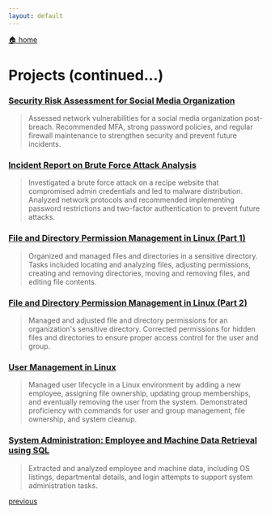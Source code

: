 ```yaml
---
layout: default
---
```


[🏠 home](./)

# Projects (continued...)

### [Security Risk Assessment for Social Media Organization](./projects/network-hardening-security-risk-assessment.md)

> Assessed network vulnerabilities for a social media organization post-breach. Recommended MFA, strong password policies, and regular firewall maintenance to strengthen security and prevent future incidents.

### [Incident Report on Brute Force Attack Analysis](./projects/os-hardening-incident-report.md)

> Investigated a brute force attack on a recipe website that compromised admin credentials and led to malware distribution. Analyzed network protocols and recommended implementing password restrictions and two-factor authentication to prevent future attacks.

### [File and Directory Permission Management in Linux (Part 1)](./projects/file-directory-permission-management-linux-1.md)

> Organized and managed files and directories in a sensitive directory. Tasks included locating and analyzing files, adjusting permissions, creating and removing directories, moving and removing files, and editing file contents.

### [File and Directory Permission Management in Linux (Part 2)](./projects/file-directory-permission-management-linux-2.md)

> Managed and adjusted file and directory permissions for an organization's sensitive directory. Corrected permissions for hidden files and directories to ensure proper access control for the user and group.

### [User Management in Linux](./projects/user-management-linux.md)

> Managed user lifecycle in a Linux environment by adding a new employee, assigning file ownership, updating group memberships, and eventually removing the user from the system. Demonstrated proficiency with commands for user and group management, file ownership, and system cleanup.

### [System Administration: Employee and Machine Data Retrieval using SQL](./projects/sys-admin-data-retrieval-sql.md)

> Extracted and analyzed employee and machine data, including OS listings, departmental details, and login attempts to support system administration tasks.


[previous](./page-two.md)
